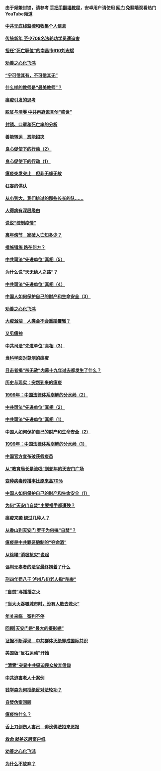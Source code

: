 #### 由于频繁封锁，请参考 [手把手翻墙教程](https://github.com/gfw-breaker/guides/wiki/)，安卓用户请使用 [网门](https://github.com/gfw-breaker/nogfw/blob/master/dl.md?t=03151600) 免翻墙观看热门YouTube频道 

#### [中共无底线监控和收集个人信息](../pages/19/422039.md?t=03151600) 

#### [传统新年 至少708名法轮功学员遭迫害](../pages/19/421946.md?t=03151600) 

#### [担任“死亡职位”的南昌市610刘志斌](../pages/19/421957.md?t=03151600) 

#### [劝善之心化飞鸿](../pages/19/421164.md?t=03151600) 

#### [“宁可信其有，不可信其无”](../pages/19/421691.md?t=03151600) 

#### [什么样的教师是“最美教师”？](../pages/19/421755.md?t=03151600) 

#### [瘟疫引发的思考](../pages/19/421594.md?t=03151600) 

#### [脱贫与清零 中共再靠谎言创“盛世”](../pages/19/421590.md?t=03151600) 

#### [封锁、口罩和死亡率的分析](../pages/19/421495.md?t=03151600) 

#### [善能转运　恶能招灾](../pages/19/421334.md?t=03151600) 

#### [良心促使下的行动（2）](../pages/19/421361.md?t=03151600) 

#### [良心促使下的行动（1）](../pages/19/421302.md?t=03151600) 

#### [瘟疫突发突止　但非无缘无故](../pages/19/421281.md?t=03151600) 

#### [狂妄的供认](../pages/19/421199.md?t=03151600) 

#### [从小到大，我们排过的那些长长的队……](../pages/19/421243.md?t=03151600) 

#### [人得病有深层缘由](../pages/19/420864.md?t=03151600) 

#### [说说“控制疫情”](../pages/19/420831.md?t=03151600) 

#### [离年傍节　家破人亡知多少？](../pages/19/420563.md?t=03151600) 

#### [措施错施  路在何方？](../pages/19/420076.md?t=03151600) 

#### [中共司法“先进单位”真相（5）](../pages/19/419453.md?t=03151600) 

#### [为什么说“天无绝人之路”？](../pages/19/419618.md?t=03151600) 

#### [中共司法“先进单位”真相（4）](../pages/19/419452.md?t=03151600) 

#### [中国人如何保护自己的财产和生命安全（3）](../pages/19/419405.md?t=03151600) 

#### [劝善之心化飞鸿](../pages/19/418758.md?t=03151600) 

#### [大疫汹汹　人类会不会重蹈覆辙？](../pages/19/419691.md?t=03151600) 

#### [又见瘟神](../pages/19/419225.md?t=03151600) 

#### [中共司法“先进单位”真相（3）](../pages/19/419451.md?t=03151600) 

#### [当科学面对莫测的瘟疫](../pages/19/419625.md?t=03151600) 

#### [目击者揭“杀无赦”内幕十九年过去都发生了什么？](../pages/19/419617.md?t=03151600) 

#### [历史与现实：突然到来的瘟疫](../pages/19/419619.md?t=03151600) 

#### [1999年：中国法律体系崩解的分水岭（2）](../pages/19/419455.md?t=03151600) 

#### [中共司法“先进单位”真相（2）](../pages/19/419450.md?t=03151600) 

#### [中共司法“先进单位”真相（1）](../pages/19/419449.md?t=03151600) 

#### [中国人如何保护自己的财产和生命安全（2）](../pages/19/419404.md?t=03151600) 

#### [1999年：中国法律体系崩解的分水岭（1）](../pages/19/419454.md?t=03151600) 

#### [中国官方宣布破获假疫苗](../pages/19/419504.md?t=03151600) 

#### [从“教育局长是流氓”到蛇年的天安门广场](../pages/19/419470.md?t=03151600) 

#### [变种病毒传播率比原来高70％](../pages/19/419456.md?t=03151600) 

#### [中国人如何保护自己的财产和生命安全（1）](../pages/19/419403.md?t=03151600) 

#### [为何“天安门自焚”主要推手都遭殃？](../pages/19/419348.md?t=03151600) 

#### [瘟疫来袭 绕过几种人？](../pages/19/419349.md?t=03151600) 

#### [从香山到天安门 罗干为何搞“自焚”？](../pages/19/419270.md?t=03151600) 

#### [瘟疫是中共罪恶酿制的“夺命酒”](../pages/19/419223.md?t=03151600) 

#### [从徐栩“消极抗灾”说起](../pages/19/419224.md?t=03151600) 

#### [诬判无辜者的法官最终捞着了什么](../pages/19/419268.md?t=03151600) 

#### [刑四年罚八千 泸州八旬老人指“陷害”](../pages/19/419232.md?t=03151600) 

#### [“自焚”与插播之火](../pages/19/419226.md?t=03151600) 

#### [“当大火吞噬城市时，没有人敢去救火”](../pages/19/419077.md?t=03151600) 

#### [年关来临　冤判不停](../pages/19/419093.md?t=03151600) 

#### [回顾|天安门是“最大的摄影棚”](../pages/19/380866.md?t=03151600) 

#### [证据不断浮现　中共群体灭绝罪成国际共识](../pages/19/419031.md?t=03151600) 

#### [美国版“反右运动”开始](../pages/19/419030.md?t=03151600) 

#### [“清零”突显中共逼迫民众放弃信仰](../pages/19/418995.md?t=03151600) 

#### [中共迫害老人十案例](../pages/19/418831.md?t=03151600) 

#### [钱学森为何拒绝反对法轮功？](../pages/19/418905.md?t=03151600) 

#### [自焚伪案回顾](../pages/19/418799.md?t=03151600) 

#### [瘟疫怕什么？](../pages/19/418800.md?t=03151600) 

#### [舌上刀剑伤人害己　诽谤佛法招来恶报](../pages/19/418731.md?t=03151600) 

#### [救命 就差这层窗户纸](../pages/19/418706.md?t=03151600) 

#### [劝善之心化飞鸿](../pages/19/416766.md?t=03151600) 

#### [为什么不放弃？](../pages/19/418691.md?t=03151600) 

